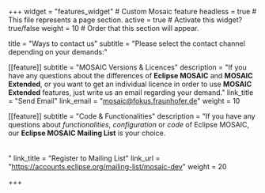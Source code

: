 +++
widget = "features_widget" # Custom Mosaic feature
headless = true  # This file represents a page section.
active = true  # Activate this widget? true/false
weight = 10  # Order that this section will appear.

title = "Ways to contact us"
subtitle = "Please select the contact channel depending on your demands:"

[[feature]]
  subtitle = "MOSAIC Versions & Licences"
  description = "If you have any questions about the differences of **Eclipse MOSAIC** and **MOSAIC Extended**, or you want to get an individual licence in order to use **MOSAIC Extended** features, just write us an email regarding your demand."
  link_title = "Send Email"
  link_email = "mosaic@fokus.fraunhofer.de"
  weight = 10

[[feature]]
  subtitle = "Code & Functionalities"
  description = "If you have any questions about *functionalities*, *configuration* or *code* of Eclipse MOSAIC, our **Eclipse MOSAIC Mailing List** is your choice.<br><br><br>"
  link_title = "Register to Mailing List"
  link_url = "https://accounts.eclipse.org/mailing-list/mosaic-dev"
  weight = 20

+++
